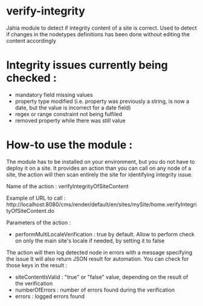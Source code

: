 # verify-integrity
Jahia module to detect if integrity content of a site is correct. Used to detect if changes in the nodetypes definitions has been done without editing the content accordingly

# Integrity issues currently being checked :
- mandatory field missing values
- property type modified (i.e. property was previously a string, is now a date, but the value is incorrect for a date field)
- regex or range constraint not being fulfiled
- removed property while there was still value

# How-to use the module :
The module has to be installed on your environment, but you do not have to deploy it on a site.
It provides an action than you can call on any node of a site, the action will then scan entirely the site for
identifying integrity issue.

Name of the action : verifyIntegrityOfSiteContent

Example of URL to call : http://localhost:8080/cms/render/default/en/sites/mySite/home.verifyIntegrityOfSiteContent.do

Parameters of the action :
- performMultiLocaleVerification : true by default. Allow to perform check on only the main site's locale if needed, by
setting it to false

The action will then log detected node in errors with a message specifying the issue
It will also return JSON result for automation. You can check for those keys in the result :
- siteContentIsValid : "true" or "false" value, depending on the result of the verification
- numberOfErrors : number of errors found during the verification
- errors : logged errors found